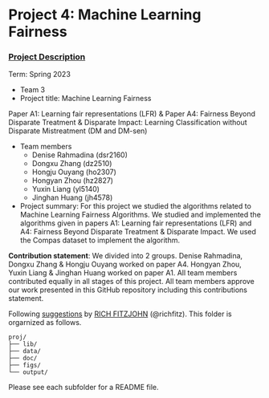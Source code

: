 # Project 4: Machine Learning Fairness

### [Project Description](doc/project4_desc.md)

Term: Spring 2023

+ Team 3
+ Project title: Machine Learning Fairness 


Paper A1: Learning fair representations (LFR) & Paper A4: Fairness Beyond Disparate Treatment & Disparate Impact: Learning Classification without Disparate Mistreatment (DM and DM-sen)

+ Team members
	+ Denise Rahmadina (dsr2160)
	+ Dongxu Zhang (dz2510)
	+ Hongju Ouyang (ho2307)
	+ Hongyan Zhou (hz2827)
	+ Yuxin Liang (yl5140)
	+ Jinghan Huang (jh4578)
+ Project summary: For this project we studied the algorithms related to Machine Learning Fairness Algorithms. We studied and implemented the algorithms given in papers A1: Learning fair representations (LFR) and A4: Fairness Beyond Disparate Treatment & Disparate Impact. We used the Compas dataset to implement the algorithm.
	

**Contribution statement**: We divided into 2 groups. Denise Rahmadina, Dongxu Zhang & Hongju Ouyang worked on paper A4. Hongyan Zhou, Yuxin Liang & Jinghan Huang worked on paper A1. All team members contributed equally in all stages of this project. All team members approve our work presented in this GitHub repository including this contributions statement.

Following [suggestions](http://nicercode.github.io/blog/2013-04-05-projects/) by [RICH FITZJOHN](http://nicercode.github.io/about/#Team) (@richfitz). This folder is orgarnized as follows.

```
proj/
├── lib/
├── data/
├── doc/
├── figs/
└── output/
```

Please see each subfolder for a README file.
